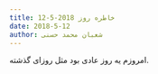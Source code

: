 ```yaml
---
title: خاطره روز 2018-5-12
date: 2018-5-12
author: شعبان محمد حسنی
---
```


امروزم یه روز عادی بود مثل روزای گذشته.